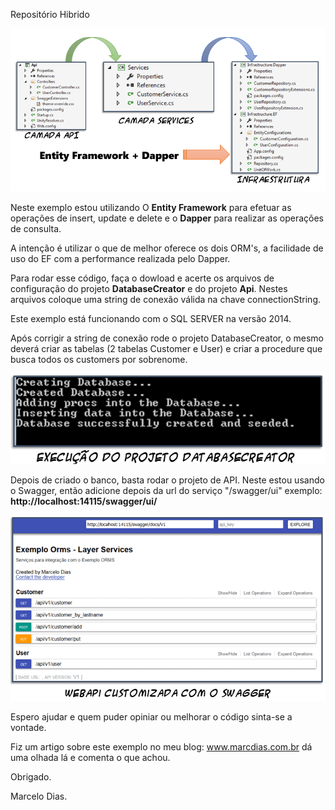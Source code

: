 Repositório Hibrido

<p><center><img src="https://github.com/mdcarmo/exampleOrms/blob/master/Api/images/arq_hibrida12.PNG" /></center></p>

Neste exemplo estou utilizando O <b>Entity Framework</b> para efetuar as operações de insert, update e delete e o <b>Dapper</b> para realizar as operações de consulta.

A intenção é utilizar o que de melhor oferece os dois ORM's, a facilidade de uso do EF com a performance realizada pelo Dapper.

Para rodar esse código, faça o dowload e acerte os arquivos de configuração do projeto <b>DatabaseCreator</b> e do projeto <b>Api</b>. Nestes arquivos coloque uma string de conexão válida na chave connectionString.

Este exemplo está funcionando com o SQL SERVER na versão 2014.

Após corrigir a string de conexão rode o projeto DatabaseCreator, o mesmo deverá criar as tabelas (2 tabelas Customer e User) e criar a procedure que busca todos os customers por sobrenome.

<p><center><img src="https://github.com/mdcarmo/exampleOrms/blob/master/Api/images/arq_hibrida5.PNG" /></center></p>

Depois de criado o banco, basta rodar o projeto de API. Neste estou usando o Swagger, então adicione depois da url do serviço 
"/swagger/ui" exemplo: <b>http://localhost:14115/swagger/ui/ </b>

<p><center><img src="https://github.com/mdcarmo/exampleOrms/blob/master/Api/images/arq_hibrida7.PNG" /></center></p>

Espero ajudar e quem puder opiniar ou melhorar o código sinta-se a vontade.

Fiz um artigo sobre este exemplo no meu blog: www.marcdias.com.br dá uma olhada lá e comenta o que achou. 

Obrigado. 

Marcelo Dias.
